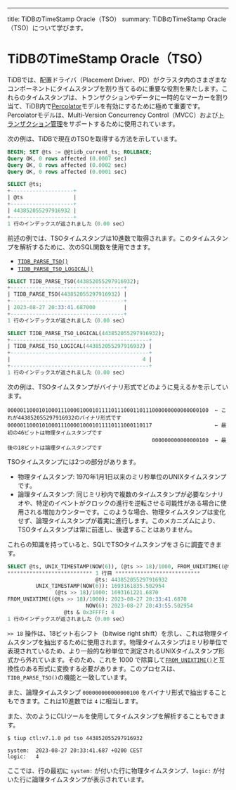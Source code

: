 ---
title: TiDBのTimeStamp Oracle（TSO）
summary: TiDBのTimeStamp Oracle（TSO）について学びます。

# TiDBのTimeStamp Oracle（TSO）

TiDBでは、配置ドライバ（Placement Driver、PD）がクラスタ内のさまざまなコンポーネントにタイムスタンプを割り当てるのに重要な役割を果たします。これらのタイムスタンプは、トランザクションやデータに一時的なマーカーを割り当て、TiDB内で[Percolator](https://research.google.com/pubs/pub36726.html)モデルを有効にするために極めて重要です。Percolatorモデルは、Multi-Version Concurrency Control（MVCC）および[トランザクション管理](/transaction-overview.md)をサポートするために使用されています。

次の例は、TiDBで現在のTSOを取得する方法を示しています。

```sql
BEGIN; SET @ts := @@tidb_current_ts; ROLLBACK;
Query OK, 0 rows affected (0.0007 sec)
Query OK, 0 rows affected (0.0002 sec)
Query OK, 0 rows affected (0.0001 sec)

SELECT @ts;
+--------------------+
| @ts                |
+--------------------+
| 443852055297916932 |
+--------------------+
1 行のインデックスが返されました（0.00 sec）
```

前述の例では、TSOタイムスタンプは10進数で取得されます。このタイムスタンプを解析するために、次のSQL関数を使用できます。

- [`TIDB_PARSE_TSO()`](/functions-and-operators/tidb-functions.md#tidb_parse_tso)
- [`TIDB_PARSE_TSO_LOGICAL()`](/functions-and-operators/tidb-functions.md)

```sql
SELECT TIDB_PARSE_TSO(443852055297916932);
+------------------------------------+
| TIDB_PARSE_TSO(443852055297916932) |
+------------------------------------+
| 2023-08-27 20:33:41.687000         |
+------------------------------------+
1 行のインデックスが返されました（0.00 sec）
```

```sql
SELECT TIDB_PARSE_TSO_LOGICAL(443852055297916932);
+--------------------------------------------+
| TIDB_PARSE_TSO_LOGICAL(443852055297916932) |
+--------------------------------------------+
|                                          4 |
+--------------------------------------------+
1 行のインデックスが返されました（0.00 sec）
```

次の例は、TSOタイムスタンプがバイナリ形式でどのように見えるかを示しています。

```shell
0000011000101000111000010001011110111000110111000000000000000100  ← これが443852055297916932のバイナリ形式です
0000011000101000111000010001011110111000110117                    ← 最初の46ビットは物理タイムスタンプです
                                              000000000000000100  ← 最後の18ビットは論理タイムスタンプです
```

TSOタイムスタンプには2つの部分があります。

- 物理タイムスタンプ: 1970年1月1日以来のミリ秒単位のUNIXタイムスタンプです。
- 論理タイムスタンプ: 同じミリ秒内で複数のタイムスタンプが必要なシナリオや、特定のイベントがクロックの進行を逆転させる可能性がある場合に使用される増加カウンターです。このような場合、物理タイムスタンプは変化せず、論理タイムスタンプが着実に進行します。このメカニズムにより、TSOタイムスタンプは常に前進し、後退することはありません。

これらの知識を持っていると、SQLでTSOタイムスタンプをさらに調査できます。

```sql
SELECT @ts, UNIX_TIMESTAMP(NOW(6)), (@ts >> 18)/1000, FROM_UNIXTIME((@ts >> 18)/1000), NOW(6), @ts & 0x3FFFF\G
*************************** 1 行目 ***************************
                            @ts: 443852055297916932
         UNIX_TIMESTAMP(NOW(6)): 1693161835.502954
               (@ts >> 18)/1000: 1693161221.6870
FROM_UNIXTIME((@ts >> 18)/1000): 2023-08-27 20:33:41.6870
                         NOW(6): 2023-08-27 20:43:55.502954
                  @ts & 0x3FFFF: 4
1 行のインデックスが返されました（0.00 sec）
```

`>> 18` 操作は、18ビット右シフト（bitwise right shift）を示し、これは物理タイムスタンプを抽出するために使用されます。物理タイムスタンプはミリ秒単位で表現されているため、より一般的な秒単位で測定されるUNIXタイムスタンプ形式から外れています。そのため、これを 1000 で除算して[`FROM_UNIXTIME()`](/functions-and-operators/date-and-time-functions.md)と互換性のある形式に変換する必要があります。このプロセスは、`TIDB_PARSE_TSO()`の機能と一致しています。

また、論理タイムスタンプ `000000000000000100` をバイナリ形式で抽出することもできます。これは10進数では `4` に相当します。

また、次のようにCLIツールを使用してタイムスタンプを解析することもできます。

```shell
$ tiup ctl:v7.1.0 pd tso 443852055297916932
```

```
system:  2023-08-27 20:33:41.687 +0200 CEST
logic:   4
```

ここでは、行の最初に `system:` が付いた行に物理タイムスタンプ、`logic:` が付いた行に論理タイムスタンプが表示されています。